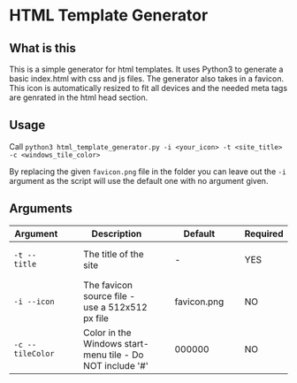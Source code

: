 # HTML Template Generator

## What is this
This is a simple generator for html templates. It uses Python3 to generate a basic index.html with css and js files. The generator also takes in a favicon. This icon is automatically resized to fit all devices and the needed meta tags are genrated in the html head section.

## Usage
Call ```python3 html_template_generator.py -i <your_icon> -t <site_title> -c <windows_tile_color>```

By replacing the given ```favicon.png``` file in the folder you can leave out the ```-i``` argument as the script will use the default one with no argument given.

## Arguments
| Argument              |                    | Description                                               |                    | Default     |                      | Required |
|-----------------------|--------------------|-----------------------------------------------------------|--------------------|-------------|----------------------|----------|
| ```-t --title```      | &nbsp;&nbsp;&nbsp; | The title of the site                                     | &nbsp;&nbsp;&nbsp; | -           | &nbsp; &nbsp; &nbsp; | YES      |
| ```-i --icon```       |                    | The favicon source file - use a 512x512 px file           |                    | favicon.png |                      | NO       |
| ```-c --tileColor```  |                    | Color in the Windows start-menu tile - Do NOT include '#' |                    | 000000      |                      | NO       |